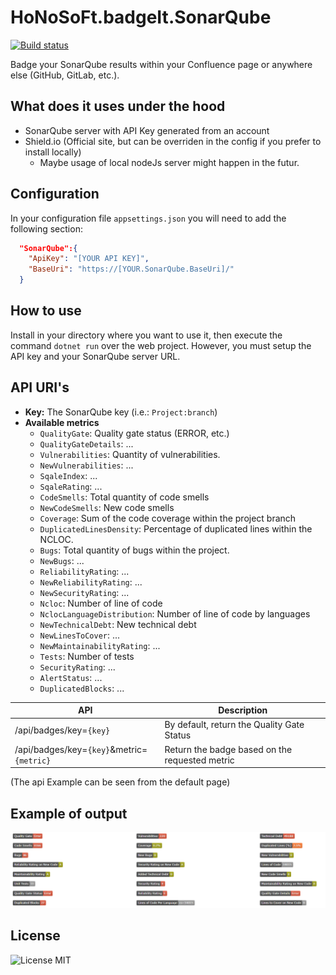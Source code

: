 # HoNoSoFt.badgeIt.SonarQube
[![Build status](https://ci.appveyor.com/api/projects/status/ys5p2vne56472xm1?svg=true)](https://ci.appveyor.com/project/Nordes/honosoft-badgeit-sonarqube)

Badge your SonarQube results within your Confluence page or anywhere else (GitHub, GitLab, etc.).

## What does it uses under the hood

* SonarQube server with API Key generated from an account
* Shield.io (Official site, but can be overriden in the config if you prefer to install locally)
  * Maybe usage of local nodeJs server might happen in the futur.

## Configuration

In your configuration file `appsettings.json` you will need to add the following section:

```json
  "SonarQube":{
    "ApiKey": "[YOUR API KEY]",
    "BaseUri": "https://[YOUR.SonarQube.BaseUri]/"
  }
```

## How to use

Install in your directory where you want to use it, then execute the command `dotnet run` over the web project. However, you must setup the API key and your SonarQube server URL.

## API URI's

- **Key:** The SonarQube key (i.e.: `Project:branch`) 
- **Available metrics**
  - `QualityGate`: Quality gate status (ERROR, etc.)
  - `QualityGateDetails`: ...
  - `Vulnerabilities`: Quantity of vulnerabilities.
  - `NewVulnerabilities`: ...
  - `SqaleIndex`: ...
  - `SqaleRating`: ...
  - `CodeSmells`: Total quantity of code smells
  - `NewCodeSmells`: New code smells
  - `Coverage`: Sum of the code coverage within the project branch
  - `DuplicatedLinesDensity`: Percentage of duplicated lines within the NCLOC.
  - `Bugs`: Total quantity of bugs within the project.
  - `NewBugs`: ...
  - `ReliabilityRating`: ...
  - `NewReliabilityRating`: ...
  - `NewSecurityRating`: ...
  - `Ncloc`: Number of line of code
  - `NclocLanguageDistribution`: Number of line of code by languages
  - `NewTechnicalDebt`: New technical debt
  - `NewLinesToCover`: ...
  - `NewMaintainabilityRating`: ...
  - `Tests`: Number of tests
  - `SecurityRating`: ...
  - `AlertStatus`: ...
  - `DuplicatedBlocks`: ...

| API | Description |
|----|----|
| /api/badges/key=`{key}` | By default, return the Quality Gate Status |
| /api/badges/key=`{key}`&metric=`{metric}` | Return the badge based on the requested metric |


(The api Example can be seen from the default page)

## Example of output 

![Build status](./images/badgeIt-ResultSample.png)

## License

![License MIT](https://img.shields.io/github/license/Nordes/HoNoSoFt.BadgeIt.SonarQube.svg)
